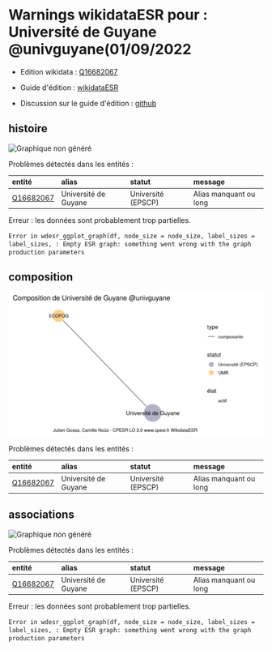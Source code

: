 Warnings wikidataESR pour : Université de Guyane @univguyane(01/09/2022
================

- Edition wikidata : [Q16682067](https://www.wikidata.org/wiki/Q16682067)
- Guide d'édition : [wikidataESR](https://github.com/cpesr/wikidataESR/)

- Discussion sur le guide d'édition : [github](https://github.com/cpesr/wikidataESR/issues)



## histoire 

![Graphique non généré](Q16682067-histoire.png) 

Problèmes détectés dans les entités :

|entité                                               |alias                |statut             |message                |
|:----------------------------------------------------|:--------------------|:------------------|:----------------------|
|[Q16682067](https://www.wikidata.org/wiki/Q16682067) |Université de Guyane |Université (EPSCP) |Alias manquant ou long |

 


Erreur : les données sont probablement trop partielles.
```
Error in wdesr_ggplot_graph(df, node_size = node_size, label_sizes = label_sizes, : Empty ESR graph: something went wrong with the graph production parameters

``` 



## composition 

![Graphique non généré](Q16682067-composition.png) 

Problèmes détectés dans les entités :

|entité                                               |alias                |statut             |message                |
|:----------------------------------------------------|:--------------------|:------------------|:----------------------|
|[Q16682067](https://www.wikidata.org/wiki/Q16682067) |Université de Guyane |Université (EPSCP) |Alias manquant ou long |

 



## associations 

![Graphique non généré](Q16682067-associations.png) 

Problèmes détectés dans les entités :

|entité                                               |alias                |statut             |message                |
|:----------------------------------------------------|:--------------------|:------------------|:----------------------|
|[Q16682067](https://www.wikidata.org/wiki/Q16682067) |Université de Guyane |Université (EPSCP) |Alias manquant ou long |

 


Erreur : les données sont probablement trop partielles.
```
Error in wdesr_ggplot_graph(df, node_size = node_size, label_sizes = label_sizes, : Empty ESR graph: something went wrong with the graph production parameters

``` 

